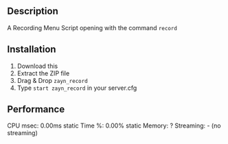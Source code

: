 ## Description

A Recording Menu Script opening with the command `record`

## Installation

1. Download this
2. Extract the ZIP file
3. Drag & Drop `zayn_record`
4. Type `start zayn_record` in your server.cfg  

## Performance

CPU msec: 0.00ms static
Time %: 0.00% static
Memory: ?
Streaming: - (no streaming)
